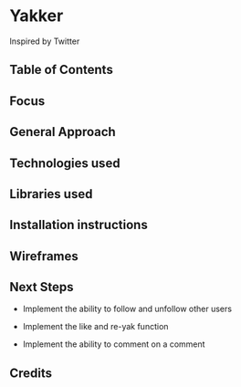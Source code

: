 # Yakker

Inspired by Twitter

## Table of Contents

## Focus

## General Approach

## Technologies used

## Libraries used

## Installation instructions

## Wireframes

## Next Steps

- Implement the ability to follow and unfollow other users

- Implement the like and re-yak function

- Implement the ability to comment on a comment

## Credits
